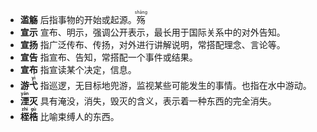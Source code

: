 * **滥觞** 后指事物的开始或起源。<ruby>殇<rt>shāng</rt></ruby>
* **宣示** 宣布、明示，强调公开表示，最长用于国际关系中的对外告知。
* **宣扬** 指广泛传布、传扬，对外进行讲解说明，常搭配理念、言论等。
* **宣告** 指宣布、告知，常搭配一个事件或结果。
* **宣布** 指宣读某个决定，信息。
* **游<ruby>弋<rt>yì</rt></ruby>** 指巡逻，无目标地兜游，监视某些可能发生的事情。也指在水中游动。
* **<ruby>湮<rt>yān</rt></ruby>灭** 具有淹没，消失，毁灭的含义，表示着一种东西的完全消失。
* **<ruby>桎<rt>zhì</rt></ruby><ruby>梏<rt>gù</rt></ruby>** 比喻束缚人的东西。
